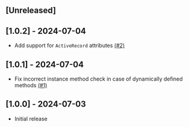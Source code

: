 ## [Unreleased]

## [1.0.2] - 2024-07-04

- Add support for `ActiveRecord` attributes [(#2)](https://github.com/viralpraxis/rspec-description_consistency/pull/2)

## [1.0.1] - 2024-07-04

- Fix incorrect instance method check in case of dynamically defined methods [(#1)](https://github.com/viralpraxis/rspec-description_consistency/pull/1)

## [1.0.0] - 2024-07-03

- Initial release
